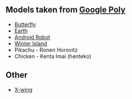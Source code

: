 ## Models taken from [Google Poly](https://poly.google.com/)

- [Butterfly](https://poly.google.com/view/e9NAQQrCbLu)
- [Earth](https://poly.google.com/view/0nEWYSdUqRq)
- [Android Robot](https://poly.google.com/view/9-bJ2cXrk8S)
- [Winter Island](https://poly.google.com/view/1a1z56n7u67)
- Pikachu - Ronen Horovitz
- Chicken - Kenta Imai (henteko)


## Other
- [X-wing](https://github.com/iosdevzone/GettingStartedWithModelIO/tree/master/ModelIOApp/ModelIOApp)
